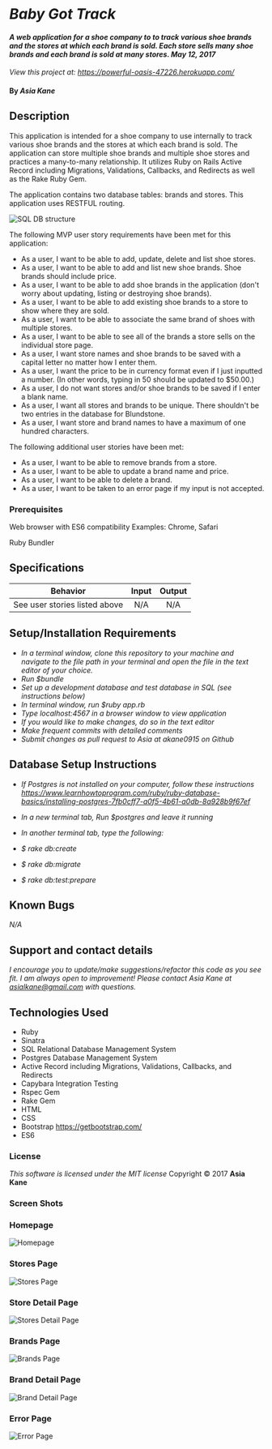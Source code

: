 # _Baby Got Track_

#### _A web application for a shoe company to to track various shoe brands and the stores at which each brand is sold.  Each store sells many shoe brands and each brand is sold at many stores.  May 12, 2017_

_View this project at: https://powerful-oasis-47226.herokuapp.com/_

#### By _**Asia Kane**_

## Description

This application is intended for a shoe company to use internally to track various shoe brands and the stores at which each brand is sold. The application can store multiple shoe brands and multiple shoe stores and practices a many-to-many relationship.  It utilizes Ruby on Rails Active Record including Migrations, Validations, Callbacks, and Redirects as well as the Rake Ruby Gem.

The application contains two database tables: brands and stores. This application uses RESTFUL routing.  

![SQL DB structure](/public/img/sql-database.png)

The following MVP user story requirements have been met for this application:

* As a user, I want to be able to add, update, delete and list shoe stores.
* As a user, I want to be able to add and list new shoe brands. Shoe brands should include price.
* As a user, I want to be able to add shoe brands in the application (don't worry about updating, listing or destroying shoe brands).
* As a user, I want to be able to add existing shoe brands to a store to show where they are sold.
* As a user, I want to be able to associate the same brand of shoes with multiple stores.
* As a user, I want to be able to see all of the brands a store sells on the individual store page.
* As a user, I want store names and shoe brands to be saved with a capital letter no matter how I enter them.
* As a user, I want the price to be in currency format even if I just inputted a number. (In other words, typing in 50 should be updated to $50.00.)
* As a user, I do not want stores and/or shoe brands to be saved if I enter a blank name.
* As a user, I want all stores and brands to be unique. There shouldn't be two entries in the database for Blundstone.
* As a user, I want store and brand names to have a maximum of one hundred characters.

The following additional user stories have been met:
* As a user, I want to be able to remove brands from a store.
* As a user, I want to be able to update a brand name and price.
* As a user, I want to be able to delete a brand.
* As a user, I want to be taken to an error page if my input is not accepted.

### Prerequisites

Web browser with ES6 compatibility
Examples: Chrome, Safari

Ruby
Bundler

## Specifications
| Behavior |  Input   |  Output  |
|----------|:--------:|:--------:|
|See user stories listed above | N/A | N/A |

## Setup/Installation Requirements
* _In a terminal window, clone this repository to your machine and navigate to the file path in your terminal and open the file in the text editor of your choice._
* _Run $bundle_
* _Set up a development database and test database in SQL (see instructions below)_
* _In terminal window, run $ruby app.rb_
* _Type localhost:4567 in a browser window to view application_
* _If you would like to make changes, do so in the text editor_
* _Make frequent commits with detailed comments_
* _Submit changes as pull request to Asia at akane0915 on Github_

## Database Setup Instructions

* _If Postgres is not installed on your computer, follow these instructions https://www.learnhowtoprogram.com/ruby/ruby-database-basics/installing-postgres-7fb0cff7-a0f5-4b61-a0db-8a928b9f67ef_
* _In a new terminal tab, Run $postgres and leave it running_
* _In another terminal tab, type the following:_

* _$ rake db:create_
* _$ rake db:migrate_
* _$ rake db:test:prepare_

## Known Bugs
_N/A_

## Support and contact details
_I encourage you to update/make suggestions/refactor this code as you see fit. I am always open to improvement! Please contact Asia Kane at asialkane@gmail.com with questions._

## Technologies Used
* Ruby
* Sinatra
* SQL Relational Database Management System
* Postgres Database Management System
* Active Record including Migrations, Validations, Callbacks, and Redirects
* Capybara Integration Testing
* Rspec Gem
* Rake Gem
* HTML
* CSS
* Bootstrap https://getbootstrap.com/
* ES6

### License
*This software is licensed under the MIT license*
Copyright © 2017 **Asia Kane**

### Screen Shots

### Homepage
![Homepage](/public/img/homepage.png)
### Stores Page
![Stores Page](/public/img/stores.png)
### Store Detail Page
![Stores Detail Page](/public/img/store.png)
### Brands Page
![Brands Page](/public/img/brands.png)
### Brand Detail Page
![Brand Detail Page](/public/img/brand.png)
### Error Page
![Error Page](/public/img/errors.png)
